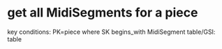 # get all MidiSegments for a piece

key conditions: PK=piece where SK begins_with MidiSegment
table/GSI: table